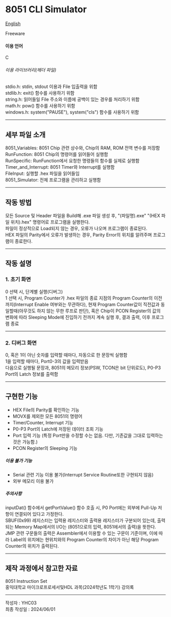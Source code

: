# 8051 CLI Simulator

[English](https://github.com/YHC03/8051_Tools/blob/main/8051_Simulator/README.md)  

Freeware  

#### 이용 언어
C

###### 이용 라이브러리(헤더 파일)
stdio.h: stdin, stdout 이용과 File 입출력을 위함  
stdlib.h: exit() 함수를 사용하기 위함  
string.h: 읽어들일 File 주소와 이름에 공백이 있는 경우를 처리하기 위함  
math.h: pow() 함수를 사용하기 위함  
windows.h: system("PAUSE"), system("cls") 함수를 사용하기 위함  

---
## 세부 파일 소개
8051_Variables: 8051 Chip 관련 상수와, Chip의 RAM, ROM 전역 변수를 저장함   
RunFunction: 8051 Chip의 명령어를 읽어들어 실행함  
RunSpecific: RunFunction에서 요청한 명령들의 함수를 실제로 실행함  
Timer_and_Interrupt: 8051 Timer와 Interrupt를 실행함  
FileInput: 실행할 .hex 파일을 읽어들임  
8051_Simulator: 전체 프로그램을 관리하고 실행함  

---
## 작동 방법
모든 Source 및 Header 파일을 Build해 .exe 파일 생성 후, "(파일명).exe" "(HEX 파일 위치).hex" 명령어로 프로그램을 실행한다.  
파일이 정상적으로 Load되지 않는 경우, 오류가 나오며 프로그램이 종료된다.  
HEX 파일의 Parity에서 오류가 발생하는 경우, Parity Error의 위치를 알려주며 프로그램이 종료한다.  

---
## 작동 설명

### 1. 초기 화면
0 선택 시, 단계별 실행(디버그)  
1 선택 시, Program Counter가 .hex 파일의 종료 지점의 Program Counter의 이전까지(Interrupt Enable 여부와는 무관하다), 현재 Program Counter값이 직전값과 동일할때(아무것도 하지 않는 무한 루프로 판단), 혹은 Chip이 PCON Register의 값의 변화에 따라 Sleeping Mode에 진입하기 전까지 계속 실행 후, 결과 출력, 이후 프로그램 종료  

---
### 2. 디버그 화면
0, 혹은 1이 아닌 숫자를 입력할 때마다, 자동으로 한 문장씩 실행함  
1을 입력할 때마다, Port0-3의 값을 입력받음  
다음으로 실행될 문장과, 8051의 메모리 정보(PSW, TCON은 bit 단위로도), P0-P3 Port의 Latch 정보를 출력함  

---
## 구현한 기능
- HEX File의 Parity를 확인하는 기능  
- MOVX를 제외한 모든 8051의 명령어  
- Timer/Counter, Interrupt 기능  
- P0-P3 Port의 Latch에 저장된 데이터 조회 기능  
- Port 입력 기능 (특정 Port만을 수정할 수는 없음. 다만, 기존값을 그대로 입력하는 것은 가능함.)  
- PCON Register의 Sleeping 기능  

##### 이용 불가 기능
- Serial 관련 기능 이용 불가(Interrupt Service Routine또한 구현되지 않음)  
- 외부 메모리 이용 불가  

##### 주의사항
inputDat() 함수에서 getPortValue() 함수 호출 시, P0 Port에는 외부에 Pull-Up 저항이 연결되어 있다고 가정한다.  
SBUF(0x99) 레지스터는 입력용 레지스터와 출력용 레지스터가 구분되어 있는데, 출력되는 Memory Map에서의 I/O는 (8051으로의 입력, 8051에서의 출력)을 뜻한다.  
JMP 관련 구문들의 출력은 Assembler에서 이용할 수 있는 구문이 기준이며, 이에 따라 Label의 위치에는 현위치와의 Program Counter의 차이가 아닌 해당 Program Counter의 위치가 출력된다.  

---
## 제작 과정에서 참고한 자료
8051 Instruction Set  
홍익대학교 마이크로프로세서및HDL 과목(2024학년도 1학기) 강의록  

---
작성자 : YHC03  
최종 작성일 : 2024/06/01  